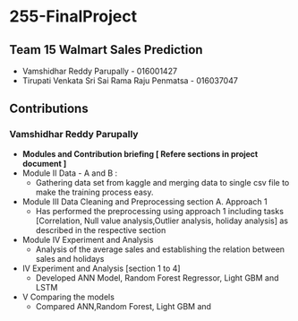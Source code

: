 # 255-FinalProject
## Team 15  Walmart Sales Prediction
-  Vamshidhar Reddy Parupally - 016001427
-  Tirupati Venkata Sri Sai Rama Raju Penmatsa - 016037047
## Contributions
### Vamshidhar Reddy Parupally
- **Modules and Contribution briefing [ Refere sections in project document ]**
- Module II Data - A and B :
  - Gathering data set from kaggle and merging data to single csv file to make the training process easy.
- Module III Data Cleaning and Preprocessing section A. Approach 1 
  - Has performed the preprocessing using approach 1 including tasks [Correlation, Null value analysis,Outlier analysis, holiday analysis] as described in the respective section
- Module IV Experiment and Analysis
  - Analysis of the average sales and establishing the relation between sales and holidays
- IV Experiment and Analysis [section 1 to 4]
  - Developed ANN Model, Random Forest Regressor, Light GBM and LSTM
- V Comparing the models
  - Compared ANN,Random Forest, Light GBM and
